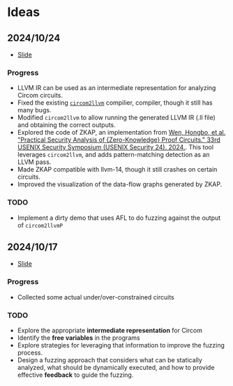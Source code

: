 # Ideas

## 2024/10/24

- [Slide](https://docs.google.com/presentation/d/1-e6YavZV6VnUoka9qgbIA8ElPQrJT7enYNgGHgy4OBk/edit?usp=sharing)

### Progress

- LLVM IR can be used as an intermediate representation for analyzing Circom circuits.
- Fixed the existing [`circom2llvm`](https://github.com/Koukyosyumei/circom2llvm) compilier, compiler, though it still has many bugs.
- Modified `circom2llvm` to allow running the generated LLVM IR (.ll file) and obtaining the correct outputs.
- Explored the code of ZKAP, an implementation from [Wen, Hongbo, et al. "Practical Security Analysis of {Zero-Knowledge} Proof Circuits." 33rd USENIX Security Symposium (USENIX Security 24). 2024.](https://www.usenix.org/conference/usenixsecurity24/presentation/wen). This tool leverages `circom2llvm`, and adds pattern-matching detection as an LLVM pass.
- Made ZKAP compatible with llvm-14, though it still crashes on certain circuits.
- Improved the visualization of the data-flow graphs generated by ZKAP.

### TODO

- Implement a dirty demo that uses AFL to do fuzzing against the output of `circom2llvmP`

## 2024/10/17

- [Slide](https://docs.google.com/presentation/d/15swD048u14BJ3p698HyHdDwfmhpyPwrMB8-ZmEPck2o/edit?usp=sharing)

### Progress

- Collected some actual under/over-constrained circuits

### TODO

- Explore the appropriate **intermediate representation** for Circom
- Identify the **free variables** in the programs
- Explore strategies for leveraging that information to improve the fuzzing process.
- Design a fuzzing approach that considers what can be statically analyzed, what should be dynamically executed, and how to provide effective **feedback** to guide the fuzzing.
